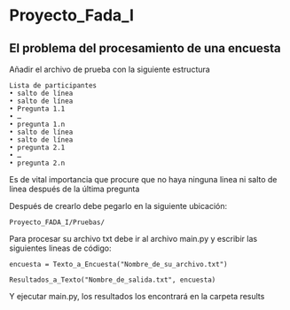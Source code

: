 # Proyecto_Fada_I
## El problema del procesamiento de una encuesta

Añadir el archivo de prueba con la siguiente estructura

```
Lista de participantes
• salto de línea
• salto de línea
• Pregunta 1.1
• …
• pregunta 1.n
• salto de línea
• salto de línea
• pregunta 2.1
• …
• pregunta 2.n
```
Es de vital importancia que procure que no haya ninguna linea ni salto de linea después de la última pregunta

Después de crearlo debe pegarlo en la siguiente ubicación:
```
Proyecto_FADA_I/Pruebas/
```

Para procesar su archivo txt debe ir al archivo main.py y escribir las siguientes lineas de código:
```
encuesta = Texto_a_Encuesta("Nombre_de_su_archivo.txt")

Resultados_a_Texto("Nombre_de_salida.txt", encuesta)
```

Y ejecutar main.py, los resultados los encontrará en la carpeta results